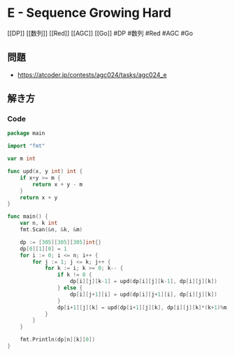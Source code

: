 # E - Sequence Growing Hard
[[DP]] [[数列]] [[Red]] [[AGC]] [[Go]]
#DP #数列 #Red #AGC #Go 

## 問題
- https://atcoder.jp/contests/agc024/tasks/agc024_e

## 解き方
### Code
```go
package main

import "fmt"

var m int

func upd(x, y int) int {
	if x+y >= m {
		return x + y - m
	}
	return x + y
}

func main() {
	var n, k int
	fmt.Scan(&n, &k, &m)

	dp := [305][305][305]int{}
	dp[0][1][0] = 1
	for i := 0; i <= n; i++ {
		for j := 1; j <= k; j++ {
			for k := i; k >= 0; k-- {
				if k != 0 {
					dp[i][j][k-1] = upd(dp[i][j][k-1], dp[i][j][k])
				} else {
					dp[i][j+1][i] = upd(dp[i][j+1][i], dp[i][j][k])
				}
				dp[i+1][j][k] = upd(dp[i+1][j][k], dp[i][j][k]*(k+1)%m)
			}
		}
	}

	fmt.Println(dp[n][k][0])
}
```